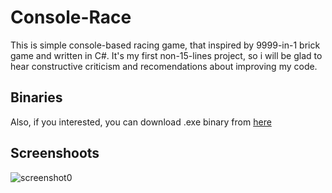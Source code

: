 # Console-Race
This is simple console-based racing game, that inspired by 9999-in-1 brick game and written in C#.  It's my first non-15-lines project, so i will be glad to hear constructive criticism and recomendations about improving my code.

## Binaries
Also, if you interested, you can download .exe binary from [here](https://drive.google.com/open?id=1mSBezdgMcG0BX7DkR12QIADG6c-O_JAY)

## Screenshoots
![screenshot0](https://lh6.googleusercontent.com/hJM6ygi-A_sqOX89zCB_Rzd59G8Mq17s1-X22MQQQt-D4HRz7U6JwrvP-hwa2B-pI0Qh8OddbG47zYZPnhXa=w1920-h969-rw "")
